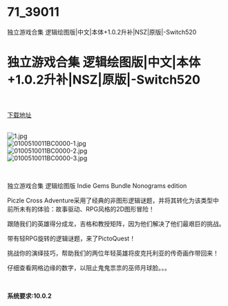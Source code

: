 # 71_39011
独立游戏合集 逻辑绘图版|中文|本体+1.0.2升补|NSZ|原版|-Switch520
# 独立游戏合集 逻辑绘图版|中文|本体+1.0.2升补|NSZ|原版|-Switch520
 <br/></br>
[下载地址](https://www.switch520.cc/article/39011 "下载地址")
<br/></br>

<p><img title="1.jpg" src="https://www.switch520.cc/muke_img/2022_07_20_29f49bc16cfb2.jpg" alt="1.jpg"><br>
<img title="0100510011BC0000-1.jpg" src="https://www.switch520.cc/muke_img/2022_07_20_65c201e03fe2b.jpg" alt="0100510011BC0000-1.jpg"><br>
<img title="0100510011BC0000-2.jpg" src="https://www.switch520.cc/muke_img/2022_07_20_79824b6125565.jpg" alt="0100510011BC0000-2.jpg"><br>
<img title="0100510011BC0000-3.jpg" src="https://www.switch520.cc/muke_img/2022_07_20_bcf42990c055f.jpg" alt="0100510011BC0000-3.jpg"></p>
<p>&nbsp;</p>
<p>独立游戏合集 逻辑绘图版 Indie Gems Bundle Nonograms edition</p>
<p>Piczle Cross Adventure采用了经典的非图形逻辑谜题，并将其转化为该类型中前所未有的体验：故事驱动、RPG风格的2D图形冒险！</p>
<p>跟随我们的英雄得分成龙，吉格和教授矩阵，因为他们解决了他们最艰巨的挑战。</p>
<p>带有轻RPG旋转的逻辑谜题，来了PictoQuest！</p>
<p>挑战你的演绎技巧，帮助我们的两位年轻英雄将皮克托利亚的传奇画作带回来！</p>
<p>仔细查看网格边缘的数字，以阻止鬼鬼祟祟的巫师月球脸。。。</p>
<p>&nbsp;</p>
<p><strong>系统要求:10.0.2</strong></p>


